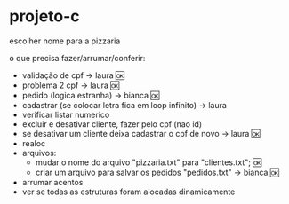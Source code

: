# projeto-c

escolher nome para a pizzaria

o que precisa fazer/arrumar/conferir:
- validação de cpf -> laura 🆗
- problema 2 cpf -> laura 🆗
- pedido (logica estranha) -> bianca 🆗
- cadastrar (se colocar letra fica em loop infinito) -> laura
- verificar listar numerico
- excluir e desativar cliente, fazer pelo cpf (nao id)
- se desativar um cliente deixa cadastrar o cpf de novo -> laura 🆗
- realoc
- arquivos:
   - mudar o nome do arquivo "pizzaria.txt" para "clientes.txt"; 🆗
   - criar um arquivo para salvar os pedidos "pedidos.txt" -> bianca 🆗
- arrumar acentos
- ver se todas as estruturas foram alocadas dinamicamente
